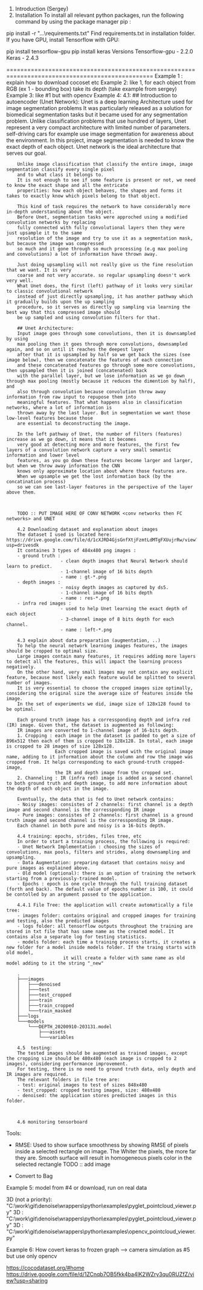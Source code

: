 1. Introduction (Sergey)
2. Installation
To install all relevant python packages, run the following command by using the package manager pip :

pip install -r "...\requirements.txt"
Find requirements.txt in installation folder. If you have GPU, install Tensorflow with GPU:

pip install tensorflow-gpu
pip install keras
Versions
Tensorflow-gpu - 2.2.0
Keras - 2.4.3

================================================================================================
Example 1 : explain how to download cocoset etc
Example 2: like 1, for each object from RGB (ex 1 - bounding box) take its depth (take example from sergey)
Example 3: like #1 but with opencv
Example 4: 
		4.1: 
		## Introduction to autoencoder (Unet Network):
		Unet is a deep learning Architecture used for image segmentation problems
		It was particularly released as a solution for biomedical segmentation tasks
		but it became used for any segmentation problem. Unlike classification problems that use hundred of layers, Unet represent a very compact architecture
		with limited number of parameters.
		self-driving cars for example use image segmentation for awareness about the environment.
		In this project, image segmentation is needed to know the exact depth of each object. 
		Unet network is the ideal architecture that serves our goal.
		
		Unlike image classification that classify the entire image, image segmentation classify every single pixel
		and to what class it belongs to.
		It is not enough to see if some feature is present or not, we need to know the exact shape and all the entricate 
		properities: how each object behaves, the shapes and forms it takes to exactly know which pixels belong to that object.
		
		This kind of task requires the network to have considerably more in-depth understanding about the object.
		Before Unet, segmentation tasks were approched using a modified convolution networks by replacing
		fully connected with fully convolutional layers then they were just upsample it to the same
		resolution of the image and try to use it as a segmentation mask, but because the image was compressed
		so much and it gone through so much processing (e.g max pooling and convolutions) a lot of information have thrown away.
		
		Just doing upsampling will not really give us the fine resolution that we want. It is very
		coarse and not very accurate. so regular upsampling doesn't work very well.
		What Unet does, the first (left) pathway of it looks very similar to classic convolutional network
		instead of just directly upsampling, it has another pathway which it gradually builds upon the up sampling
		procedure, so it serves as directly up sampling via learning the best way that this compressed image should
		be up sampled and using convolution filters for that.
		
		## Unet Architecture: 
		Input image goes through some convolutions, then it is downsampled by using
		max pooling then it goes through more convolutions, downsampled again, and so on until it reaches the deepest layer
		after that it is upsampled by half so we get back the sizes (see image below), then we concatenate the features of each connection 
		and these concatenated features go through some more convolutions, then upsampled then it is joined (concatenated) back 
		with the parallel layer, but we lose information as we go down through max pooling (mostly because it reduces the dimention by half), and
		also through convolution because convolution throw away information from raw input to repupose them into
		meaningful features. That what happens also in classification networks, where a lot of information is 
		thrown away by the last layer. But in segmentation we want those low-level features because those
		are essential to deconstructing the image. 
		
		In the left pathway of Unet, the number of filters (features) increase as we go down, it means that it becomes
		very good at detecting more and more features, the first few layers of a convolution network capture a very small semantic information and lower level
		features, as you go down these features become larger and larger, but when we throw away information the CNN
		knows only approximate location about where those features are.
		When we upsample we get the lost information back (by the concatination process)
		so we can see last-layer features in the perspective of the layer above them.
		

		
		TODO :: PUT IMAGE HERE OF CONV NETWORK <conv networks then FC networks> and UNET
		
		4.2 Downloading dataset and explanation about images
		The dataset I used is located here: https://drive.google.com/file/d/1cXJRD4GjsGnfXtjFzmtLdMTgFXUujrRw/view?usp=drivesdk
		It containes 3 types of 484x480 png images : 
		- ground truth : 
						- clean depth images that Neural Network should learn to predict. 
						- 1-channel image of 16 bits depth
						- name : gt-*.png
		- depth images : 
						- noisy depth images as captured by ds5.
						- 1-channel image of 16 bits depth
						- name : res-*.png
		- infra red images : 
						- used to help Unet learning the exact depth of each object
						- 3-channel image of 8 bits depth for each channel. 
						- name : left-*.png
		
		4.3 explain about data preparation (augmentation, ..)
		To help the neural network learning images features, the images should be cropped to optimal size.
		Large images contain many features, it requires adding more layers to detect all the features, this will impact the learning process negatively.
		On the other hand, very small images may not contain any explicit feature, because most likely each feature would be splitted to several number of images.
		It is very essential to choose the cropped images size optimally, considering the original size the average size of features inside the image.
		In the set of experiments we did, image size of 128x128 found to be optimal.
		
		Each ground truth image has a corressponding depth and infra red (IR) image. Given that, the dataset is augmented as following:
		IR images are converted to 1-channel image of 16-bits depth.
		1. Cropping : each image in the dataset is padded to get a size of 896x512 then each of them is cropped to 128x128. In total, each image is cropped to 28 images of size 128x128.  
					  Each cropped image is saved with the original image name, adding to it information about the column and row the image was cropped from. It helps corresponding to each ground-truth cropped-image, 
					  the IR and depth image from the cropped set.
		2. Channeling : IR (infra red) image is added as a second channel to both ground truth and depth image, to add more information about the depth of each object in the image.
		
		Eventually, the data that is fed to Unet network contains:
		- Noisy images: consistes of 2 channels: first channel is a depth image and second channel is the corressponding IR image
		- Pure images: consistes of 2 channels: first channel is a ground truth image and second channel is the corressponding IR image. 
		Each channel in both pure and noisy is a 16-bits depth.

		4.4 training: epochs, strides, files tree, etc
		In order to start a training process, the following is required:
		- Unet Network Implementation : choosing the sizes of convolutions, max pools, filters and strides, along downsampling and upsampling.
		- Data Augmentation: preparing dataset that contains noisy and pure images as explained above.
		- Old model (optional): there is an option of training the network starting from a previously-trained model. 
		- Epochs : epoch is one cycle through the full training dataset (forth and back). The default value of epochs number is 100, it could be contolled by an argument passed to the application.
		
		4.4.1 File Tree: the application will create automatically a file tree:
		- images folder: contains original and cropped images for training and testing, also the predicted images
		- logs folder: all tensorflow outputs throughout the training are stored in txt file that has same name as the created model. It contains also a separate log for testing statistics.
		- models folder: each time a training process starts, it creates a new folder for a model inside models folder. If the traing starts with old model, 
						 it will create a folder with same name as old model adding to it the string "_new"
		
		.
		├───images
		│   ├───denoised
		│   ├───test
		│   ├───test_cropped
		│   ├───train
		│   ├───train_cropped
		│   └───train_masked
		├───logs
		└───models
			└───DEPTH_20200910-203131.model
				├───assets
				└───variables
		
		4.5  testing:
		The tested images should be augmented as trained images, except the cropping size should be 480x480 (each image is cropped to 2 images), considering performance improvement.
		For testing, there is no need to ground truth data, only depth and IR images are required.
		The relevant folders in file tree are: 
		- test: original images to test of sizes 848x480
		- test_cropped: cropped testing images, size: 480x480
		- denoised: the application stores predicted images in this folder.
		
		

		4.6 monitoring tensorboard 
		
Tools:
- RMSE:
	Used to show surface smoothness by showing RMSE of pixels inside a selected rectangle on image.
	The Whiter the pixels, the more far they are.
	Smooth surface will result in homogeneous pixels color in the selected rectangle
 TODO :: add image
 
- Convert to Bag
	

Example 5: model from #4 or download, run on real data

3D (not a priority): "C:\work\git\denoise\wrappers\python\examples\pyglet_pointcloud_viewer.py"
3D : "C:\work\git\denoise\wrappers\python\examples\pyglet_pointcloud_viewer.py"
3D : "C:\work\git\denoise\wrappers\python\examples\opencv_pointcloud_viewer.py"

Example 6: How covert keras to frozen graph --> camera simulation as #5 but use only opencv



https://cocodataset.org/#home 
https://drive.google.com/file/d/1ZCnqb7OB5fkk4ba4lK2WZry3qu0RUZfZ/view?usp=sharing 